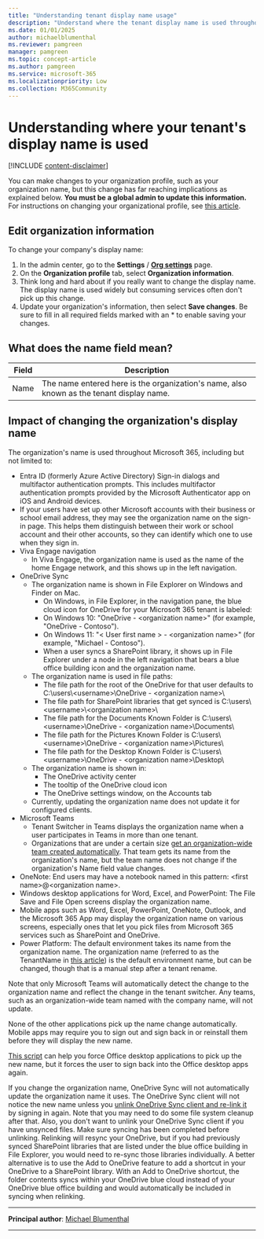 ```yaml
---
title: "Understanding tenant display name usage"
description: "Understand where the tenant display name is used throughout M365"
ms.date: 01/01/2025
author: michaelblumenthal
ms.reviewer: pamgreen
manager: pamgreen
ms.topic: concept-article
ms.author: pamgreen
ms.service: microsoft-365
ms.localizationpriority: Low
ms.collection: M365Community
---
```


# Understanding where your tenant's display name is used

[!INCLUDE [content-disclaimer](includes/content-disclaimer.md)]
  
You can make changes to your organization profile, such as your organization name, but this change has far reaching implications as explained below. **You must be a global admin to update this information.**
For instructions on changing your organizational profile, see [this article](/microsoft-365/admin/manage/change-address-contact-and-more?view=o365-worldwide&preserve-view=true).
  
## Edit organization information

To change your company's display name:
  
1. In the admin center, go to the **Settings** / **[Org settings](https://go.microsoft.com/fwlink/p/?linkid=2053743)** page.
2. On the **Organization profile** tab, select **Organization information**.
3. Think long and hard about if you really want to change the display name.  The display name is used widely but consuming services often don't pick up this change.
4. Update your organization's information, then select **Save changes**. Be sure to fill in all required fields marked with an * to enable saving your changes.

## What does the name field mean?

| Field | Description |
|---------|---------|
|Name | The name entered here is the organization's name, also known as the tenant display name. |

## Impact of changing the organization's display name

The organization's name is used throughout Microsoft 365, including but not limited to:  

* Entra ID (formerly Azure Active Directory) Sign-in dialogs and multifactor authentication prompts. This includes multifactor authentication prompts provided by the Microsoft Authenticator app on iOS and Android devices.
* If your users have set up other Microsoft accounts with their business or school email address, they may see the organization name on the sign-in page. This helps them distinguish between their work or school account and their other accounts, so they can identify which one to use when they sign in.
* Viva Engage navigation
  * In Viva Engage, the organization name is used as the name of the home Engage network, and this shows up in the left navigation.  
* OneDrive Sync
  * The organization name is shown in File Explorer on Windows and Finder on Mac.
    * On Windows, in File Explorer, in the navigation pane, the blue cloud icon for OneDrive for your Microsoft 365 tenant is labeled:
    * On Windows 10: "OneDrive - \<organization name\>" (for example, "OneDrive - Contoso").
    * On Windows 11: "\< User first name \> - \<organization name\>" (for example, "Michael - Contoso").
    * When a user syncs a SharePoint library, it shows up in File Explorer under a node in the left navigation that bears a blue office building icon and the organization name.
  * The organization name is used in file paths:
    * The file path for the root of the OneDrive for that user defaults to C:\users\\<username\>\OneDrive - \<organization name\>\
    * The file path for SharePoint libraries that get synced is C:\users\\<username\>\\<organization name\>\
    * The file path for the Documents Known Folder is C:\users\\<username\>\OneDrive - \<organization name\>\Documents\
    * The file path for the Pictures Known Folder is C:\users\\<username\>\OneDrive - \<organization name\>\Pictures\
    * The file path for the Desktop Known Folder is C:\users\\<username\>\OneDrive - \<organization name\>\Desktop\
  * The organization name is shown in:
    * The OneDrive activity center
    * The tooltip of the OneDrive cloud icon
    * The OneDrive settings window, on the Accounts tab
  * Currently, updating the organization name does not update it for configured clients.
* Microsoft Teams
  * Tenant Switcher in Teams displays the organization name when a user participates in Teams in more than one tenant.
  * Organizations that are under a certain size [get an organization-wide team created automatically](/microsoftteams/create-an-org-wide-team). That team gets its name from the organization's name, but the team name does not change if the organization's Name field value changes.
* OneNote: End users may have a notebook named in this pattern: \<first name>@\<organization name>.
* Windows desktop applications for Word, Excel, and PowerPoint: The File Save and File Open screens display the organization name.  
* Mobile apps such as Word, Excel, PowerPoint, OneNote, Outlook, and the Microsoft 365 App may display the organization name on various screens, especially ones that let you pick files from Microsoft 365 services such as SharePoint and OneDrive.
* Power Platform: The default environment takes its name from the organization name. The organization name (referred to as the TenantName in [this article](/power-platform/guidance/adoption/secure-default-environment#rename-the-default-environment)) is the default environment name, but can be changed, though that is a manual step after a tenant rename.

Note that only Microsoft Teams will automatically detect the change to the organization name and reflect the change in the tenant switcher. Any teams, such as an organization-wide team named with the company name, will not update.

None of the other applications pick up the name change automatically. Mobile apps may require you to sign out and sign back in or reinstall them before they will display the new name.

[This script](/office/troubleshoot/activation/reset-office-365-proplus-activation-state) can help you force Office desktop applications to pick up the new name, but it forces the user to sign back into the Office desktop apps again.

If you change the organization name, OneDrive Sync will not automatically update the organization name it uses. The OneDrive Sync client will not notice the new name unless you [unlink OneDrive Sync client and re-link it](https://support.microsoft.com/office/unlink-and-re-link-onedrive-3c4680bf-cc36-4204-9ca5-e7b24cdd23ea) by signing in again. Note that you may need to do some file system cleanup after that. Also, you don't want to unlink your OneDrive Sync client if you have unsynced files. Make sure syncing has been completed before unlinking. Relinking will resync your OneDrive, but if you had previously synced SharePoint libraries that are listed under the blue office building in File Explorer, you would need to re-sync those libraries individually. A better alternative is to use the Add to OneDrive feature to add a shortcut in your OneDrive to a SharePoint library. With an Add to OneDrive shortcut, the folder contents syncs within your OneDrive blue cloud instead of your OneDrive blue office building and would automatically be included in syncing when relinking.

---

**Principal author**: [Michael Blumenthal](https://www.linkedin.com/in/michaelbblumenthal/)

---
